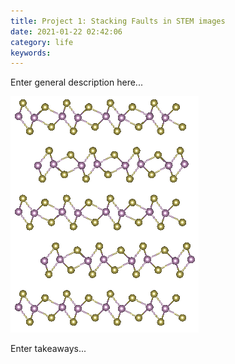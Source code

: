 ```yaml
---
title: Project 1: Stacking Faults in STEM images
date: 2021-01-22 02:42:06
category: life
keywords:
---
```


Enter general description here...

![Form_Image](Images/form.JPG)

Enter takeaways...
